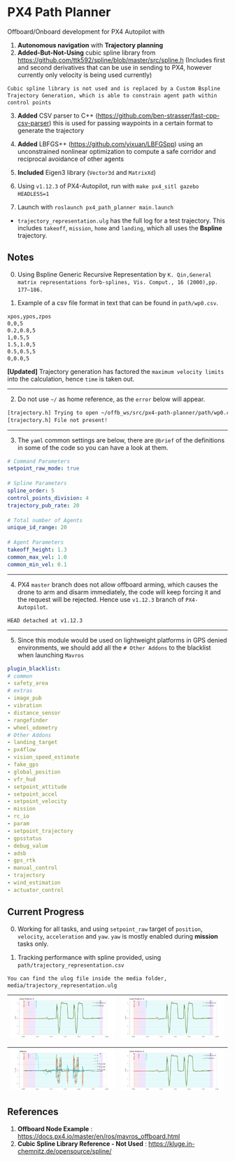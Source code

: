 # PX4 Path Planner
Offboard/Onboard development for PX4 Autopilot with
1. **Autonomous navigation** with **Trajectory planning** 
2. **Added-But-Not-Using** cubic spline library from https://github.com/ttk592/spline/blob/master/src/spline.h (Includes first and second derivatives that can be use in sending to PX4, however currently only velocity is being used currently) 
```
Cubic spline library is not used and is replaced by a Custom Bspline Trajectory Generation, which is able to constrain agent path within control points 
```
3. **Added** CSV parser to C++ (https://github.com/ben-strasser/fast-cpp-csv-parser) this is used for passing waypoints in a certain format to generate the trajectory

3. **Added** LBFGS++ (https://github.com/yixuan/LBFGSpp) using an unconstrained nonlinear optimization to compute a safe corridor and reciprocal avoidance of other agents

4. **Included** Eigen3 library (`Vector3d` and `MatrixXd`)

5. Using `v1.12.3` of PX4-Autopilot, run with `make px4_sitl gazebo HEADLESS=1`

6. Launch with `roslaunch px4_path_planner main.launch`

- `trajectory_representation.ulg` has the full log for a test trajectory. This includes `takeoff`, `mission`, `home` and `landing`, which all uses the **Bspline** trajectory.

## Notes
0. Using Bspline Generic Recursive Representation by `K. Qin,General matrix representations forb-splines, Vis. Comput., 16 (2000),pp. 177–186.`

1. Example of a csv file format in text that can be found in `path/wp0.csv`.
```csv
xpos,ypos,zpos
0,0,5
0.2,0.8,5
1,0.5,5
1.5,1.0,5
0.5,0.5,5
0,0.0,5
```
**[Updated]** Trajectory generation has factored the `maximum velocity limits` into the calculation, hence `time` is taken out.

---
2. Do not use `~/` as home reference, as the `error` below will appear.
```bash
[trajectory.h] Trying to open ~/offb_ws/src/px4-path-planner/path/wp0.csv 
[trajectory.h] File not present!
```

---
3. The `yaml` common settings are below, there are `@brief` of the definitions in some of the code so you can have a look at them.
```yaml
# Command Parameters
setpoint_raw_mode: true

# Spline Parameters
spline_order: 5
control_points_division: 4
trajectory_pub_rate: 20

# Total number of Agents
unique_id_range: 20

# Agent Parameters
takeoff_height: 1.3
common_max_vel: 1.0
common_min_vel: 0.1
```

---
4. PX4 `master` branch does not allow offboard arming, which causes the drone to arm and disarm immediately, the code will keep forcing it and the request will be rejected. Hence use `v1.12.3` branch of `PX4-Autopilot`.
```git
HEAD detached at v1.12.3
```

---
5. Since this module would be used on lightweight platforms in GPS denied environments, we should add all the `# Other Addons` to the blacklist when launching `Mavros`
```yaml
plugin_blacklist:
# common
- safety_area
# extras
- image_pub
- vibration
- distance_sensor
- rangefinder
- wheel_odometry
# Other Addons
- landing_target
- px4flow
- vision_speed_estimate
- fake_gps
- global_position
- vfr_hud
- setpoint_attitude
- setpoint_accel
- setpoint_velocity
- mission
- rc_io
- param
- setpoint_trajectory
- gpsstatus
- debug_value
- adsb
- gps_rtk
- manual_control
- trajectory
- wind_estimation
- actuator_control
```

## Current Progress
0. Working for all tasks, and using `setpoint_raw` target of `position`, `velocity`, `acceleration` and `yaw`. `yaw` is mostly enabled during **mission** tasks only.

1. Tracking performance with spline provided, using `path/trajectory_representation.csv`
```
You can find the ulog file inside the media folder, media/trajectory_representation.ulg
```

|![](media/local_position_x.png) | ![](media/local_position_x.png) | 
|---|---|


|![](media/velocity.png) | ![](media/local_position_x.png) |
|---|---|

## References 
1. **Offboard Node Example** : https://docs.px4.io/master/en/ros/mavros_offboard.html
1. **Cubic Spline Library Reference - Not Used** : https://kluge.in-chemnitz.de/opensource/spline/